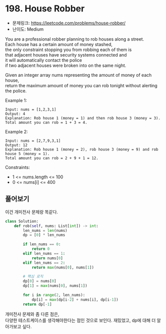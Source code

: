 # 198. House Robber

- 문제링크: https://leetcode.com/problems/house-robber/
- 난이도: Medium

You are a professional robber planning to rob houses along a street.  
Each house has a certain amount of money stashed,  
the only constraint stopping you from robbing each of them is  
that adjacent houses have security systems connected and  
it will automatically contact the police   
if two adjacent houses were broken into on the same night.    

Given an integer array nums representing the amount of money of each house,  
return the maximum amount of money you can rob tonight without alerting the police.   

Example 1:

```
Input: nums = [1,2,3,1]
Output: 4
Explanation: Rob house 1 (money = 1) and then rob house 3 (money = 3).
Total amount you can rob = 1 + 3 = 4.
```

Example 2:

```
Input: nums = [2,7,9,3,1]
Output: 12
Explanation: Rob house 1 (money = 2), rob house 3 (money = 9) and rob house 5 (money = 1).
Total amount you can rob = 2 + 9 + 1 = 12.
```
 
Constraints:

- 1 <= nums.length <= 100
- 0 <= nums[i] <= 400

## 풀어보기

이건 개미전사 문제랑 똑같다.

```python
class Solution:
    def rob(self, nums: List[int]) -> int:
        len_nums = len(nums)
        dp = [0] * len_nums
        
        if len_nums == 0:
            return 0
        elif len_nums == 1:
            return nums[0]
        elif len_nums == 2:
            return max(nums[0], nums[1])
        
        # 핵심 로직
        dp[0] = nums[0]
        dp[1] = max(nums[0], nums[1])
        
        for i in range(2, len_nums):
            dp[i] = max(dp[i-2] + nums[i], dp[i-1])
        return dp[-1]
```

개미전사 문제와 좀 다른 점은,  
다양한 테스트케이스를 생각해야한다는 점인 것으로 보인다.
재밌었고, dp에 대해 더 알아가보고 싶다.
